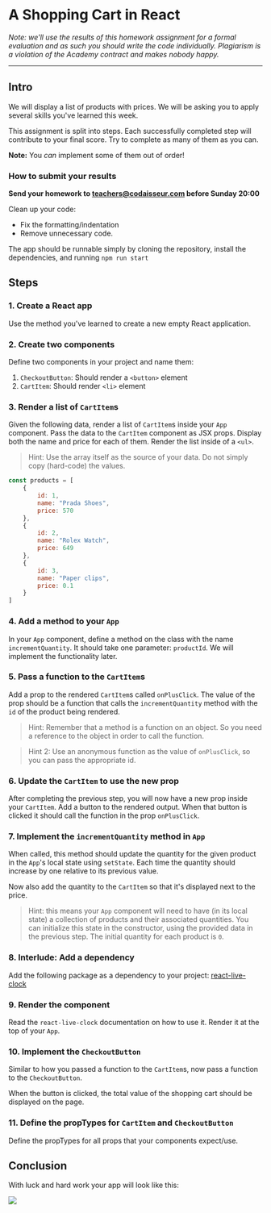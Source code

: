# A Shopping Cart in React

_Note: we'll use the results of this homework assignment for a formal evaluation and as such you should write the code individually. Plagiarism is a violation of the Academy contract and makes nobody happy._

***

## Intro

We will display a list of products with prices. We will be asking you to apply several skills you've learned this week. 

This assignment is split into steps. Each successfully completed step will contribute to your final score. Try to complete as many of them as you can. 

**Note:** You _can_ implement some of them out of order!

### How to submit your results
**Send your homework to teachers@codaisseur.com before Sunday 20:00**

Clean up your code: 
- Fix the formatting/indentation
- Remove unnecessary code.

The app should be runnable simply by cloning the repository, install the dependencies, and running `npm run start`

## Steps

### 1. Create a React app
Use the method you've learned to create a new empty React application.

### 2. Create two components
Define two components in your project and name them:

1. `CheckoutButton`: Should render a `<button>` element
1. `CartItem`: Should render `<li>` element

### 3. Render a list of `CartItem`s
Given the following data, render a list of `CartItem`s inside your `App` component. Pass the data to the `CartItem` component as JSX props. Display both the name and price for each of them. Render the list inside of a `<ul>`.

> Hint: Use the array itself as the source of your data. Do not simply copy (hard-code) the values.

```js
const products = [
    {
        id: 1,
        name: "Prada Shoes",
        price: 570
    },
    {
        id: 2,
        name: "Rolex Watch",
        price: 649
    },
    {
        id: 3,
        name: "Paper clips",
        price: 0.1
    }
]
```

### 4. Add a method to your `App`
In your `App` component, define a method on the class with the name `incrementQuantity`. It should take one parameter: `productId`. We will implement the functionality later.

### 5. Pass a function to the `CartItem`s
Add a prop to the rendered `CartItem`s called `onPlusClick`. The value of the prop should be a function that calls the `incrementQuantity` method with the `id` of the product being rendered.

> Hint: Remember that a method is a function on an object. So you need a reference to the object in order to call the function. 

> Hint 2: Use an anonymous function as the value of `onPlusClick`, so you can pass the appropriate id.

### 6. Update the `CartItem` to use the new prop
After completing the previous step, you will now have a new prop inside your `CartItem`. Add a button to the rendered output. When that button is clicked it should call the function in the prop `onPlusClick`.

### 7. Implement the `incrementQuantity` method in `App`
When called, this method should update the quantity for the given product in the `App`'s local state using `setState`. Each time the quantity should increase by one relative to its previous value.

Now also add the quantity to the `CartItem` so that it's displayed next to the price.

> Hint: this means your `App` component will need to have (in its local state) a collection of products and their associated quantities. You can initialize this state in the constructor, using the provided data in the previous step. The initial quantity for each product is `0`.

### 8. Interlude: Add a dependency
Add the following package as a dependency to your project: [react-live-clock](https://www.npmjs.com/package/react-live-clock)

### 9. Render the component
Read the `react-live-clock` documentation on how to use it. Render it at the top of your `App`.

### 10. Implement the `CheckoutButton`
Similar to how you passed a function to the `CartItem`s, now pass a function to the `CheckoutButton`.

When the button is clicked, the total value of the shopping cart should be displayed on the page.

### 11. Define the propTypes for `CartItem` and `CheckoutButton`
Define the propTypes for all props that your components expect/use.

## Conclusion

With luck and hard work your app will look like this:

<img src="https://cd.sseu.re/React_App_-_Google_Chrome_2018-05-02_18.39.05.png"/>